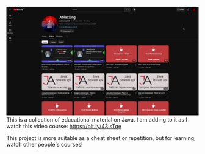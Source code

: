 ![img.png](img.png)
This is a collection of educational material on Java.
I am adding to it as I watch this video course: https://bit.ly/43IsTqe

This project is more suitable as a cheat sheet or repetition, but for learning, watch other people's courses!